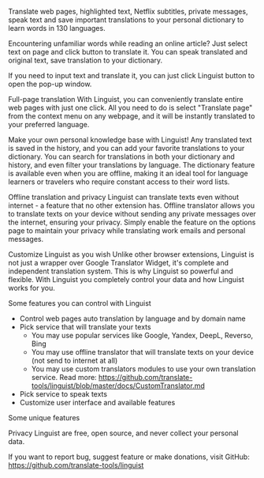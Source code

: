 Translate web pages, highlighted text, Netflix subtitles, private messages, speak text and save important translations to your personal dictionary to learn words in 130 languages.

Encountering unfamiliar words while reading an online article? Just select text on page and click button to translate it. You can speak translated and original text, save translation to your dictionary.

If you need to input text and translate it, you can just click Linguist button to open the pop-up window.

Full-page translation
With Linguist, you can conveniently translate entire web pages with just one click. All you need to do is select "Translate page" from the context menu on any webpage, and it will be instantly translated to your preferred language.

Make your own personal knowledge base with Linguist!
Any translated text is saved in the history, and you can add your favorite translations to your dictionary. You can search for translations in both your dictionary and history, and even filter your translations by language. The dictionary feature is available even when you are offline, making it an ideal tool for language learners or travelers who require constant access to their word lists.

Offline translation and privacy
Linguist can translate texts even without internet - a feature that no other extension has. Offline translator allows you to translate texts on your device without sending any private messages over the internet, ensuring your privacy. Simply enable the feature on the options page to maintain your privacy while translating work emails and personal messages.

Customize Linguist as you wish
Unlike other browser extensions, Linguist is not just a wrapper over Google Translator Widget, it's complete and independent translation system. This is why Linguist so powerful and flexible. With Linguist you completely control your data and how Linguist works for you.

Some features you can control with Linguist
- Control web pages auto translation by language and by domain name
- Pick service that will translate your texts
	- You may use popular services like Google, Yandex, DeepL, Reverso, Bing
	- You may use offline translator that will translate texts on your device (not send to internet at all)
	- You may use custom translators modules to use your own translation service. Read more: https://github.com/translate-tools/linguist/blob/master/docs/CustomTranslator.md
- Pick service to speak texts
- Customize user interface and available features

 Some unique features 

Privacy
Linguist are free, open source, and never collect your personal data.

If you want to report bug, suggest feature or make donations, visit GitHub: https://github.com/translate-tools/linguist

